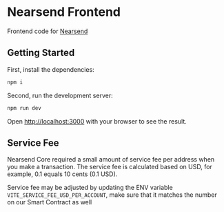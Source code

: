# Nearsend Frontend

Frontend code for [Nearsend]('https://nearsend.io/')

## Getting Started

First, install the dependencies:

```bash
npm i
```

Second, run the development server:

```bash
npm run dev
```

Open [http://localhost:3000](http://localhost:3000) with your browser to see the result.

## Service Fee

Nearsend Core required a small amount of service fee per address when you make a transaction. The service fee is calculated based on USD, for example, 0.1 equals 10 cents (0.1 USD).

Service fee may be adjusted by updating the ENV variable `VITE_SERVICE_FEE_USD_PER_ACCOUNT`, make sure that it matches the number on our Smart Contract as well